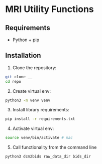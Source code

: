 # MRI Utility Functions

## Requirements

- Python + pip

## Installation

1. Clone the repository:

```bash
git clone __
cd repo
```

2. Create virtual env:

```bash
python3 -m venv venv
```

3. Install library requirements:

```bash
pip install -r requirements.txt
```

4. Activate virtual env:

```bash 
source venv/bin/activate # mac
```

5. Call functionality from the command line
```bash
python3 dcm2bids raw_data_dir bids_dir
```
